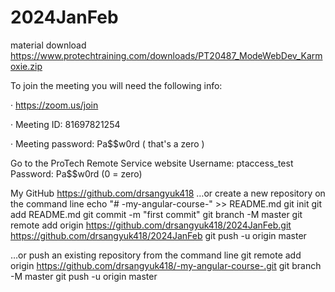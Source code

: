 # 2024JanFeb
material download https://www.protechtraining.com/downloads/PT20487_ModeWebDev_Karmoxie.zip

To join the meeting you will need the following info:

·       https://zoom.us/join

·       Meeting ID: 81697821254

·       Meeting password: Pa$$w0rd         ( that's a zero )



Go to the ProTech Remote Service website
Username: ptaccess_test
Password: Pa$$w0rd (0 = zero)

My GitHub
https://github.com/drsangyuk418
…or create a new repository on the command line
echo "# -my-angular-course-" >> README.md
git init
git add README.md
git commit -m "first commit"
git branch -M master
git remote add origin https://github.com/drsangyuk418/2024JanFeb.git
https://github.com/drsangyuk418/2024JanFeb
git push -u origin master

…or push an existing repository from the command line
git remote add origin https://github.com/drsangyuk418/-my-angular-course-.git
git branch -M master
git push -u origin master
